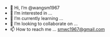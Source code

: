 - 👋 Hi, I’m @wangsm1967
- 👀 I’m interested in ...
- 🌱 I’m currently learning ...
- 💞️ I’m looking to collaborate on ...
- 📫 How to reach me ...
smwc1967@gmail.com
<!---
wangsm1967/wangsm1967 is a ✨ special ✨ repository because its `README.md` (this file) appears on your GitHub profile.
You can click the Preview link to take a look at your changes.
--->
